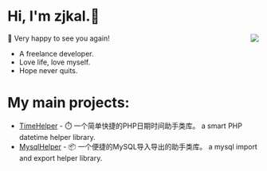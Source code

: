 # Hi, I'm zjkal.👋

<img align="right" src="https://github-readme-stats.vercel.app/api?username=zjkal&show_icons=true&icon_color=238636&text_color=e6edf3&bg_color=0d1117&hide_title=true" />

🎉 Very happy to see you again!

- A freelance developer.
- Love life, love myself.
- Hope never quits.

# My main projects:

- [TimeHelper](https://github.com/zjkal/time-helper) - ⏱️ 一个简单快捷的PHP日期时间助手类库。 a smart PHP datetime helper library.
- [MysqlHelper](https://github.com/zjkal/mysql-helper) - 📦 一个便捷的MySQL导入导出的助手类库。 a mysql import and export helper library.
